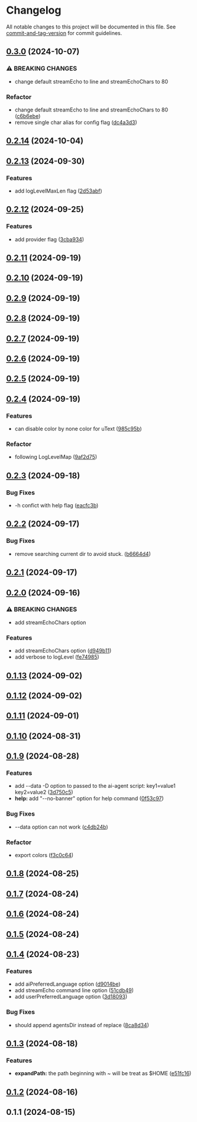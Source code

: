 # Changelog

All notable changes to this project will be documented in this file. See [commit-and-tag-version](https://github.com/absolute-version/commit-and-tag-version) for commit guidelines.

## [0.3.0](https://github.com/offline-ai/cli-common.js/compare/v0.2.14...v0.3.0) (2024-10-07)


### ⚠ BREAKING CHANGES

* change default streamEcho to line and streamEchoChars to 80

### Refactor

* change default streamEcho to line and streamEchoChars to 80 ([c6b6ebe](https://github.com/offline-ai/cli-common.js/commit/c6b6ebef12f266cbe7a5dab619126441227e0b13))
* remove single char alias for config flag ([dc4a3d3](https://github.com/offline-ai/cli-common.js/commit/dc4a3d3ac6eb2833ca38c81e2f7d617683e5fdc3))

## [0.2.14](https://github.com/offline-ai/cli-common.js/compare/v0.2.13...v0.2.14) (2024-10-04)

## [0.2.13](https://github.com/offline-ai/cli-common.js/compare/v0.2.12...v0.2.13) (2024-09-30)


### Features

* add logLevelMaxLen flag ([2d53abf](https://github.com/offline-ai/cli-common.js/commit/2d53abf8afb8587ffdfc1f85181f5f61366d5241))

## [0.2.12](https://github.com/offline-ai/cli-common.js/compare/v0.2.11...v0.2.12) (2024-09-25)


### Features

* add provider flag ([3cba934](https://github.com/offline-ai/cli-common.js/commit/3cba9345434fb2e5ce573f02749f35e042b2256a))

## [0.2.11](https://github.com/offline-ai/cli-common.js/compare/v0.2.10...v0.2.11) (2024-09-19)

## [0.2.10](https://github.com/offline-ai/cli-common.js/compare/v0.2.9...v0.2.10) (2024-09-19)

## [0.2.9](https://github.com/offline-ai/cli-common.js/compare/v0.2.8...v0.2.9) (2024-09-19)

## [0.2.8](https://github.com/offline-ai/cli-common.js/compare/v0.2.7...v0.2.8) (2024-09-19)

## [0.2.7](https://github.com/offline-ai/cli-common.js/compare/v0.2.6...v0.2.7) (2024-09-19)

## [0.2.6](https://github.com/offline-ai/cli-common.js/compare/v0.2.5...v0.2.6) (2024-09-19)

## [0.2.5](https://github.com/offline-ai/cli-common.js/compare/v0.2.4...v0.2.5) (2024-09-19)

## [0.2.4](https://github.com/offline-ai/cli-common.js/compare/v0.2.3...v0.2.4) (2024-09-19)


### Features

* can disable color by none color for uText ([985c95b](https://github.com/offline-ai/cli-common.js/commit/985c95bbc9acc132954c7b8c79194e78914ee770))


### Refactor

* following LogLevelMap ([9af2d75](https://github.com/offline-ai/cli-common.js/commit/9af2d75f1537d327b148405e8db94f0f610c4c02))

## [0.2.3](https://github.com/offline-ai/cli-common.js/compare/v0.2.2...v0.2.3) (2024-09-18)


### Bug Fixes

* -h confict with help flag ([eacfc3b](https://github.com/offline-ai/cli-common.js/commit/eacfc3b6b6764ad13be930ba79e99d61c05d0c01))

## [0.2.2](https://github.com/offline-ai/cli-common.js/compare/v0.2.1...v0.2.2) (2024-09-17)


### Bug Fixes

* remove searching current dir to avoid stuck. ([b6664d4](https://github.com/offline-ai/cli-common.js/commit/b6664d49a02f285de40420426c76fe42aa993479))

## [0.2.1](https://github.com/offline-ai/cli-common.js/compare/v0.2.0...v0.2.1) (2024-09-17)

## [0.2.0](https://github.com/offline-ai/cli-common.js/compare/v0.1.13...v0.2.0) (2024-09-16)


### ⚠ BREAKING CHANGES

* add streamEchoChars option

### Features

* add streamEchoChars option ([d949b11](https://github.com/offline-ai/cli-common.js/commit/d949b1130576eb5a625a12779b416f80d7bbc40b))
* add verbose to logLevel ([fe74985](https://github.com/offline-ai/cli-common.js/commit/fe749855c6aff6dda9e07a532b42a385d251cbb5))

## [0.1.13](https://github.com/offline-ai/cli-common.js/compare/v0.1.12...v0.1.13) (2024-09-02)

## [0.1.12](https://github.com/offline-ai/cli-common.js/compare/v0.1.11...v0.1.12) (2024-09-02)

## [0.1.11](https://github.com/offline-ai/cli-common.js/compare/v0.1.10...v0.1.11) (2024-09-01)

## [0.1.10](https://github.com/offline-ai/cli-common.js/compare/v0.1.9...v0.1.10) (2024-08-31)

## [0.1.9](https://github.com/offline-ai/cli-common.js/compare/v0.1.8...v0.1.9) (2024-08-28)


### Features

* add --data -D option to passed to the ai-agent script: key1=value1 key2=value2 ([3d750c5](https://github.com/offline-ai/cli-common.js/commit/3d750c51a4a9ae364ed33a3f2f4b71105873e445))
* **help:** add "--no-banner" option for help command ([0f53c97](https://github.com/offline-ai/cli-common.js/commit/0f53c97efb6d47c5a48a4ff5bf8c60d339da89ba))


### Bug Fixes

* --data option can not work ([c4db24b](https://github.com/offline-ai/cli-common.js/commit/c4db24be48b9dd098f000c77feb6856b8ecf7ed5))


### Refactor

* export colors ([f3c0c64](https://github.com/offline-ai/cli-common.js/commit/f3c0c64a0bdea2b105617e00e594018e8ca6c881))

## [0.1.8](https://github.com/offline-ai/cli-common.js/compare/v0.1.7...v0.1.8) (2024-08-25)

## [0.1.7](https://github.com/offline-ai/cli-common.js/compare/v0.1.6...v0.1.7) (2024-08-24)

## [0.1.6](https://github.com/offline-ai/cli-common.js/compare/v0.1.5...v0.1.6) (2024-08-24)

## [0.1.5](https://github.com/offline-ai/cli-common.js/compare/v0.1.4...v0.1.5) (2024-08-24)

## [0.1.4](https://github.com/offline-ai/cli-common.js/compare/v0.1.3...v0.1.4) (2024-08-23)


### Features

* add aiPreferredLanguage option ([d9014be](https://github.com/offline-ai/cli-common.js/commit/d9014be3ff8cd69073a61c69202e852aff59b7eb))
* add streamEcho command line option ([51cdb49](https://github.com/offline-ai/cli-common.js/commit/51cdb49a93fc642d728102739bb4265cceb9e62b))
* add userPreferredLanguage option ([3d18093](https://github.com/offline-ai/cli-common.js/commit/3d180935373e73824c392e9273ee7f9c603e6412))


### Bug Fixes

* should append agentsDir instead of replace ([8ca8d34](https://github.com/offline-ai/cli-common.js/commit/8ca8d344bbac08096b38124b10462e96867fc9b3))

## [0.1.3](https://github.com/offline-ai/cli-common.js/compare/v0.1.2...v0.1.3) (2024-08-18)


### Features

* **expandPath:** the path beginning with ~ will be treat as $HOME ([e51fc16](https://github.com/offline-ai/cli-common.js/commit/e51fc16d8149797996f2408d61ec90bb144a37af))

## [0.1.2](https://github.com/offline-ai/cli-common.js/compare/v0.1.1...v0.1.2) (2024-08-16)

## 0.1.1 (2024-08-15)
